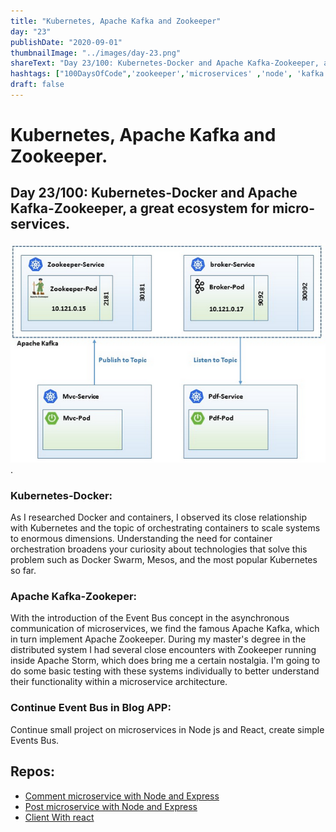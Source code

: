 ```yaml
---
title: "Kubernetes, Apache Kafka and Zookeeper"
day: "23"
publishDate: "2020-09-01"
thumbnailImage: "../images/day-23.png"
shareText: "Day 23/100: Kubernetes-Docker and Apache Kafka-Zookeeper, a great ecosystem for micro-services."
hashtags: ["100DaysOfCode",'zookeeper','microservices' ,'node', 'kafka', 'kubernetes', 'eventbus', 'async', 'docker']
draft: false
---
```


# Kubernetes, Apache Kafka and Zookeeper.

## Day 23/100: Kubernetes-Docker and Apache Kafka-Zookeeper, a great ecosystem for micro-services.

![Kubernetes and Kafka-Zookeeper](../images/kk1.png)
.
### Kubernetes-Docker:

 As I researched Docker and containers, I observed its close relationship with Kubernetes and the topic of orchestrating containers to scale systems to enormous dimensions. Understanding the need for container orchestration broadens your curiosity about technologies that solve this problem such as Docker Swarm, Mesos, and the most popular Kubernetes so far.

### Apache Kafka-Zookeper:

With the introduction of the Event Bus concept in the asynchronous communication of microservices, we find the famous Apache Kafka, which in turn implement Apache Zookeeper. During my master's degree in the distributed system I had several close encounters with Zookeeper running inside Apache Storm, which does bring me a certain nostalgia. I'm going to do some basic testing with these systems individually to better understand their functionality within a microservice architecture.

### Continue Event Bus in Blog APP:
Continue small project on microservices in Node js and React, create simple Events Bus.


## Repos:
* [Comment microservice with Node and Express](https://github.com/difo23/commentsmicroservice)  
* [Post microservice with Node and Express](https://github.com/difo23/postmicroservice)  
* [Client With react](https://github.com/difo23/clientblogs)  
